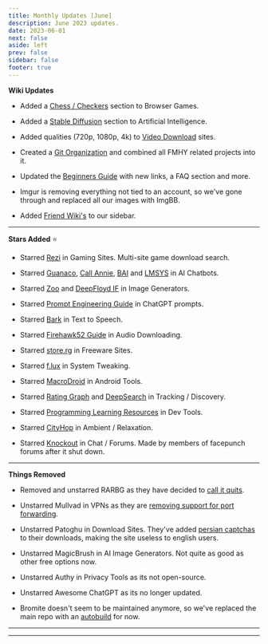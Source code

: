 ```yaml
---
title: Monthly Updates [June]
description: June 2023 updates.
date: 2023-06-01
next: false
aside: left
prev: false
sidebar: false
footer: true
---
```


<Post authors="['nbats']" />

**Wiki Updates**

- Added a
  [Chess / Checkers](/gamingpiracyguide/#chess--checkers)
  section to Browser Games.

- Added a [Stable Diffusion](/ai/#stable-diffusion)
  section to Artificial Intelligence.

- Added qualities (720p, 1080p, 4k) to
  [Video Download](/videopiracyguide/#download-sites)
  sites.

- Created a [Git Organization](https://github.com/fmhy) and combined all FMHY
  related projects into it.

- Updated the [Beginners Guide](https://rentry.org/Piracy-BG) with new links, a
  FAQ section and more.

- Imgur is removing everything not tied to an account, so we've gone through and
  replaced all our images with ImgBB.

- Added [Friend Wiki's](https://ibb.co/HCB7BS9) to our sidebar.

---

**Stars Added** ⭐

- Starred [Rezi](/storage/#game-download-cse) in Gaming
  Sites. Multi-site game download search.

- Starred [Guanaco](https://huggingface.co/spaces/uwnlp/guanaco-playground-tgi),
  [Call Annie](https://callannie.ai/), [BAI](https://chatbot.theb.ai) and
  [LMSYS](https://chat.lmsys.org/) in AI Chatbots.

- Starred [Zoo](https://zoo.replicate.dev/) and
  [DeepFloyd IF](https://huggingface.co/spaces/DeepFloyd/IF) in Image
  Generators.

- Starred [Prompt Engineering Guide](/ai/#chatgpt-prompts)
  in ChatGPT prompts.

- Starred [Bark](/ai/#text-to-speech) in Text to Speech.

- Starred
  [Firehawk52 Guide](/audiopiracyguide/#download-apps) in
  Audio Downloading.

- Starred [store.rg](/downloadpiracyguide/#freeware-sites)
  in Freeware Sites.

- Starred [f.lux](/toolsguide/#tweaking) in System
  Tweaking.

- Starred [MacroDroid](/android-iosguide/#android-tools)
  in Android Tools.

- Starred [Rating Graph](https://www.ratingraph.com/) and
  [DeepSearch](https://deepsearch.mycelebs.com/movie) in Tracking / Discovery.

- Starred
  [Programming Learning Resources](/devtools/#learning--cheat-sheets)
  in Dev Tools.

- Starred
  [CityHop](/audiopiracyguide/#ambient--relaxation) in
  Ambient / Relaxation.

- Starred [Knockout](/miscguide/#chat--forums) in Chat /
  Forums. Made by members of facepunch forums after it shut down.

---

**Things Removed**

- Removed and unstarred RARBG as they have decided to
  [call it quits](https://ibb.co/zxcLTpq).

- Unstarred Mullvad in VPNs as they are
  [removing support for port forwarding](https://mullvad.net/en/blog/2023/5/29/removing-the-support-for-forwarded-ports/).

- Unstarred Patoghu in Download Sites. They've added
  [persian captchas](https://ibb.co/2SjzZb1) to their downloads, making the site
  useless to english users.

- Unstarred MagicBrush in AI Image Generators. Not quite as good as other free
  options now.

- Unstarred Authy in Privacy Tools as its not open-source.

- Unstarred Awesome ChatGPT as its no longer updated.

- Bromite doesn't seem to be maintained anymore, so we've replaced the main repo
  with an [autobuild](/android-iosguide/) for now.

---

---
